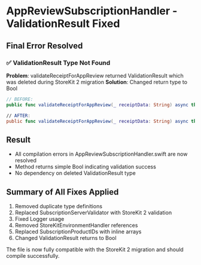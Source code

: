 # AppReviewSubscriptionHandler - ValidationResult Fixed

## Final Error Resolved

### ✅ ValidationResult Type Not Found
**Problem**: validateReceiptForAppReview returned ValidationResult which was deleted during StoreKit 2 migration
**Solution**: Changed return type to Bool

```swift
// BEFORE:
public func validateReceiptForAppReview(_ receiptData: String) async throws -> ValidationResult

// AFTER:
public func validateReceiptForAppReview(_ receiptData: String) async throws -> Bool
```

## Result
- All compilation errors in AppReviewSubscriptionHandler.swift are now resolved
- Method returns simple Bool indicating validation success
- No dependency on deleted ValidationResult type

## Summary of All Fixes Applied
1. Removed duplicate type definitions
2. Replaced SubscriptionServerValidator with StoreKit 2 validation
3. Fixed Logger usage
4. Removed StoreKitEnvironmentHandler references
5. Replaced SubscriptionProductIDs with inline arrays
6. Changed ValidationResult returns to Bool

The file is now fully compatible with the StoreKit 2 migration and should compile successfully.